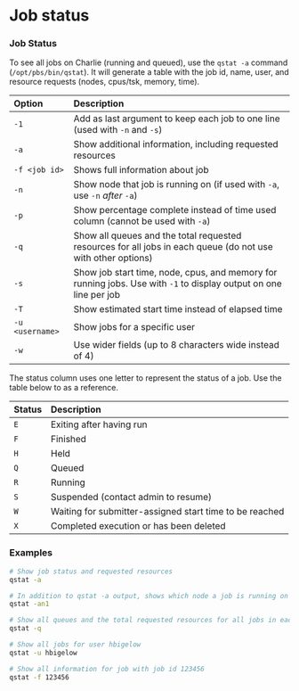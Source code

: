 # Job status

### Job Status

To see all jobs on Charlie \(running and queued\), use the `qstat -a` command \(`/opt/pbs/bin/qstat`\). It will generate a table with the job id, name, user, and resource requests \(nodes, cpus/tsk, memory, time\).

| Option | Description |
| :--- | :--- |
| `-1` | Add as last argument to keep each job to one line \(used with `-n` and `-s`\) |
| `-a` | Show additional information, including requested resources |
| `-f <job id>` | Shows full information about job |
| `-n` | Show node that job is running on \(if used with `-a`, use `-n` _after_ `-a`\) |
| `-p` | Show percentage complete instead of time used column \(cannot be used with `-a`\) |
| `-q` | Show all queues and the total requested resources for all jobs in each queue \(do not use with other options\) |
| `-s` | Show job start time, node, cpus, and memory for running jobs. Use with `-1` to display output on one line per job |
| `-T` | Show estimated start time instead of elapsed time |
| `-u <username>` | Show jobs for a specific user |
| `-w` | Use wider fields \(up to 8 characters wide instead of 4\) |

The status column uses one letter to represent the status of a job. Use the table below to as a reference.

| Status | Description |
| :--- | :--- |
| `E` | Exiting after having run |
| `F` | Finished |
| `H` | Held |
| `Q` | Queued |
| `R` | Running |
| `S` | Suspended \(contact admin to resume\) |
| `W` | Waiting for submitter-assigned start time to be reached |
| `X` | Completed execution or has been deleted |

### Examples

```bash
# Show job status and requested resources
qstat -a

# In addition to qstat -a output, shows which node a job is running on
qstat -an1

# Show all queues and the total requested resources for all jobs in each queue
qstat -q

# Show all jobs for user hbigelow
qstat -u hbigelow

# Show all information for job with job id 123456
qstat -f 123456
```



